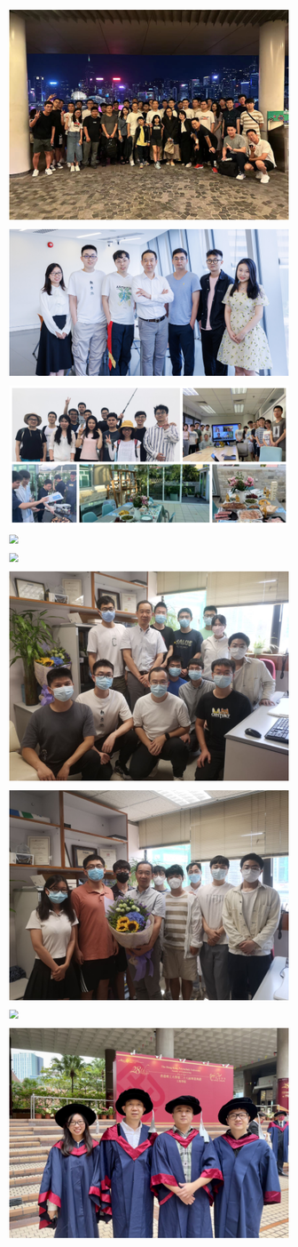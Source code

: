 ![](3.jpg)

![](news2.jpg)

![](home.jpg)

![](s1.jpg)

![](p1.jpg)

![](t1.jpg)

![](t2.jpg)

![](h1.jpg)

![](g1.jpg)
